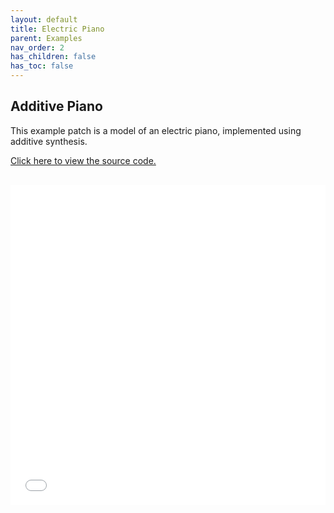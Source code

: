 ```yaml
---
layout: default
title: Electric Piano
parent: Examples
nav_order: 2
has_children: false
has_toc: false
---
```


## Additive Piano

This example patch is a model of an electric piano, implemented using additive synthesis.


<a href="https://github.com/cmajor-lang/cmajor/tree/main/examples/patches/ElectricPiano" target="_blank">Click here to view the source code.</a>

<iframe style="display: inline-block; width: 100%; height: 32rem; border:none; padding-top: 1rem;"
        src="../../../assets/example_patches/ElectricPiano/index.html">
</iframe>

